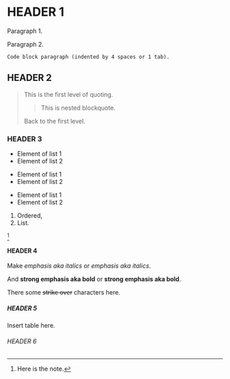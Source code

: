 # HEADER 1

Paragraph 1.

Paragraph 2.

    Code block paragraph (indented by 4 spaces or 1 tab).

## HEADER 2

> This is the first level of quoting.
>
> > This is nested blockquote.
>
> Back to the first level.

### HEADER 3

* Element of list 1
* Element of list 2

+ Element of list 1
+ Element of list 2

- Element of list 1
- Element of list 2

1. Ordered,
2. List.

[^note]

[^note]: Here is the note.

#### HEADER 4

Make *emphasis aka italics* or _emphasis aka italics_.

And **strong emphasis aka bold** or __strong emphasis aka bold__.

There some ~~strike over~~ characters here.

##### HEADER 5

Insert table here.

###### HEADER 6
